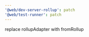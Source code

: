 ```yaml
---
'@web/dev-server-rollup': patch
'@web/test-runner': patch
---
```


replace rollupAdapter with fromRollup
